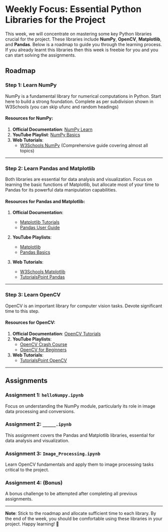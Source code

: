 # Weekly Focus: Essential Python Libraries for the Project

This week, we will concentrate on mastering some key Python libraries crucial for the project. These libraries include **NumPy**, **OpenCV**, **Matplotlib**, and **Pandas**. Below is a roadmap to guide you through the learning process. If you already learnt this libraries then this week is freebie for you and you can start solving the assignments.

## Roadmap

### Step 1: Learn NumPy

NumPy is a fundamental library for numerical computations in Python. Start here to build a strong foundation. Complete as per subdivision shown in W3Schools (you can skip ufunc and random headings)

#### Resources for NumPy:

1. **Official Documentation**: [NumPy Learn](https://numpy.org/learn/)
2. **YouTube Playlist**: [NumPy Basics](https://www.youtube.com/watch?v=QUT1VHiLmmI)
3. **Web Tutorials**:
   - [W3Schools NumPy](https://www.w3schools.com/python/numpy/default.asp) (Comprehensive guide covering almost all topics)

---

### Step 2: Learn Pandas and Matplotlib

Both libraries are essential for data analysis and visualization. Focus on learning the basic functions of Matplotlib, but allocate most of your time to Pandas for its powerful data manipulation capabilities.

#### Resources for Pandas and Matplotlib:

1. **Official Documentation**:

   - [Matplotlib Tutorials](https://matplotlib.org/stable/tutorials/index.html)
   - [Pandas User Guide](https://pandas.pydata.org/docs/user_guide/index.html#user-guide)

2. **YouTube Playlists**:

   - [Matplotlib](https://youtu.be/OZOOLe2imFo?si=o8IjiJie0FsJaQVN)
   - [Pandas Basics](https://youtu.be/vmEHCJofslg?si=zc7XBT6WLFdHRkce)

3. **Web Tutorials**:
   - [W3Schools Matplotlib](https://www.w3schools.com/python/matplotlib_intro.asp)
   - [TutorialsPoint Pandas](https://www.tutorialspoint.com/python_pandas/index.htm)

---

### Step 3: Learn OpenCV

OpenCV is an important library for computer vision tasks. Devote significant time to this step.

#### Resources for OpenCV:

1. **Official Documentation**: [OpenCV Tutorials](https://docs.opencv.org/4.x/d9/df8/tutorial_root.html)
2. **YouTube Playlists**:
   - [OpenCV Crash Course](https://www.youtube.com/playlist?list=PLKnIA16_RmvYXDBJ5WRDuQRSzFJs93pYR)
   - [OpenCV for Beginners](https://youtu.be/sfheWK72L74?si=TuCINL97hIOP8wCS)
3. **Web Tutorials**:
   - [TutorialsPoint OpenCV](https://www.tutorialspoint.com/opencv/index.htm)

---

## Assignments

### Assignment 1: **`helloNumpy.ipynb`**

Focus on understanding the NumPy module, particularly its role in image data processing and conversions.

### Assignment 2: **`_____.ipynb`**

This assignment covers the Pandas and Matplotlib libraries, essential for data analysis and visualization.

### Assignment 3: **`Image_Processing.ipynb`**

Learn OpenCV fundamentals and apply them to image processing tasks critical to the project.

### Assignment 4: (Bonus)

A bonus challenge to be attempted after completing all previous assignments.

---

**Note**: Stick to the roadmap and allocate sufficient time to each library. By the end of the week, you should be comfortable using these libraries in your project. Happy learning! 🚀

